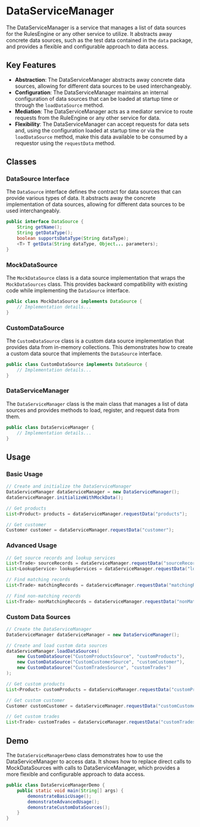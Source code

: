# DataServiceManager

The DataServiceManager is a service that manages a list of data sources for the RulesEngine or any other service to utilize. It abstracts away concrete data sources, such as the test data contained in the `data` package, and provides a flexible and configurable approach to data access.

## Key Features

- **Abstraction**: The DataServiceManager abstracts away concrete data sources, allowing for different data sources to be used interchangeably.
- **Configuration**: The DataServiceManager maintains an internal configuration of data sources that can be loaded at startup time or through the `loadDataSource` method.
- **Mediation**: The DataServiceManager acts as a mediator service to route requests from the RuleEngine or any other service for data.
- **Flexibility**: The DataServiceManager can accept requests for data sets and, using the configuration loaded at startup time or via the `loadDataSource` method, make this data available to be consumed by a requestor using the `requestData` method.

## Classes

### DataSource Interface

The `DataSource` interface defines the contract for data sources that can provide various types of data. It abstracts away the concrete implementation of data sources, allowing for different data sources to be used interchangeably.

```java
public interface DataSource {
    String getName();
    String getDataType();
    boolean supportsDataType(String dataType);
    <T> T getData(String dataType, Object... parameters);
}
```

### MockDataSource

The `MockDataSource` class is a data source implementation that wraps the `MockDataSources` class. This provides backward compatibility with existing code while implementing the `DataSource` interface.

```java
public class MockDataSource implements DataSource {
    // Implementation details...
}
```

### CustomDataSource

The `CustomDataSource` class is a custom data source implementation that provides data from in-memory collections. This demonstrates how to create a custom data source that implements the `DataSource` interface.

```java
public class CustomDataSource implements DataSource {
    // Implementation details...
}
```

### DataServiceManager

The `DataServiceManager` class is the main class that manages a list of data sources and provides methods to load, register, and request data from them.

```java
public class DataServiceManager {
    // Implementation details...
}
```

## Usage

### Basic Usage

```java
// Create and initialize the DataServiceManager
DataServiceManager dataServiceManager = new DataServiceManager();
dataServiceManager.initializeWithMockData();

// Get products
List<Product> products = dataServiceManager.requestData("products");

// Get customer
Customer customer = dataServiceManager.requestData("customer");
```

### Advanced Usage

```java
// Get source records and lookup services
List<Trade> sourceRecords = dataServiceManager.requestData("sourceRecords");
List<LookupService> lookupServices = dataServiceManager.requestData("lookupServices");

// Find matching records
List<Trade> matchingRecords = dataServiceManager.requestData("matchingRecords", sourceRecords, lookupServices);

// Find non-matching records
List<Trade> nonMatchingRecords = dataServiceManager.requestData("nonMatchingRecords", sourceRecords, lookupServices);
```

### Custom Data Sources

```java
// Create the DataServiceManager
DataServiceManager dataServiceManager = new DataServiceManager();

// Create and load custom data sources
dataServiceManager.loadDataSources(
    new CustomDataSource("CustomProductsSource", "customProducts"),
    new CustomDataSource("CustomCustomerSource", "customCustomer"),
    new CustomDataSource("CustomTradesSource", "customTrades")
);

// Get custom products
List<Product> customProducts = dataServiceManager.requestData("customProducts");

// Get custom customer
Customer customCustomer = dataServiceManager.requestData("customCustomer");

// Get custom trades
List<Trade> customTrades = dataServiceManager.requestData("customTrades");
```

## Demo

The `DataServiceManagerDemo` class demonstrates how to use the DataServiceManager to access data. It shows how to replace direct calls to MockDataSources with calls to DataServiceManager, which provides a more flexible and configurable approach to data access.

```java
public class DataServiceManagerDemo {
    public static void main(String[] args) {
        demonstrateBasicUsage();
        demonstrateAdvancedUsage();
        demonstrateCustomDataSources();
    }
}
```